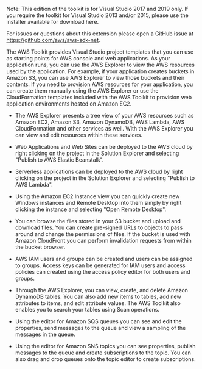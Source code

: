 Note: This edition of the toolkit is for Visual Studio 2017 and 2019 only. If you require the toolkit for Visual Studio 2013 and/or 2015, please use the installer available for download here.

For issues or questions about this extension please open a GitHub issue at https://github.com/aws/aws-sdk-net.

The AWS Toolkit provides Visual Studio project templates that you can use as starting points for AWS console and web applications. As your application runs, you can use the AWS Explorer to view the AWS resources used by the application. For example, if your application creates buckets in Amazon S3, you can use AWS Explorer to view those buckets and their contents. If you need to provision AWS resources for your application, you can create them manually using the AWS Explorer or use the CloudFormation templates included with the AWS Toolkit to provision web application environments hosted on Amazon EC2.

* The AWS Explorer presents a tree view of your AWS resources such as Amazon EC2, Amazon S3, Amazon DynamoDB, AWS Lambda, AWS CloudFormation and other services as well. With the AWS Explorer   you can view and edit resources within these services.

* Web Applications and Web Sites can be deployed to the AWS cloud by right clicking on the project in the Solution Explorer and selecting "Publish to AWS Elastic Beanstalk".

* Serverless applications can be deployed to the AWS cloud by right clicking on the project in the Solution Explorer and selecting "Publish to AWS Lambda".

* Using the Amazon EC2 Instance view you can quickly create new Windows instances and Remote Desktop into them simply by right clicking the instance and selecting "Open Remote Desktop".

* You can browse the files stored in your S3 bucket and upload and download files.  You can create pre-signed URLs to objects to pass around and change the permissions of files. If the bucket is used with Amazon CloudFront you can perform invalidation requests from within the bucket browser.

* AWS IAM users and groups can be created and users can be assigned to groups.  Access keys can be generated for IAM users and access policies can created using the access policy editor for both users and groups.

* Through the AWS Explorer, you can view, create, and delete Amazon DynamoDB tables. You can also add new items to tables, add new attributes to items, and edit attribute values. The AWS Toolkit also enables you to search your tables using Scan operations.

* Using the editor for Amazon SQS queues you can see and edit the properties, send messages to the queue and view a sampling of the messages in the queue.

* Using the editor for Amazon SNS topics you can see properties, publish messages to the queue and create subscriptions to the topic.  You can also drag and drop queues onto the topic editor to create subscriptions.